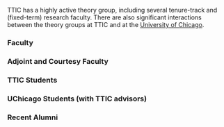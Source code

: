 

TTIC has a highly active theory group, including several tenure-track and (fixed-term) research faculty. There are also significant interactions between the theory groups at TTIC and at the [University of Chicago](http://theory.cs.uchicago.edu).



### Faculty



### Adjoint and Courtesy Faculty



### TTIC Students



### UChicago Students (with TTIC advisors)



### Recent Alumni





